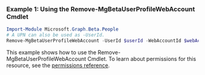 ### Example 1: Using the Remove-MgBetaUserProfileWebAccount Cmdlet
```powershell
Import-Module Microsoft.Graph.Beta.People
# A UPN can also be used as -UserId.
Remove-MgBetaUserProfileWebAccount -UserId $userId -WebAccountId $webAccountId
```
This example shows how to use the Remove-MgBetaUserProfileWebAccount Cmdlet.
To learn about permissions for this resource, see the [permissions reference](/graph/permissions-reference).
